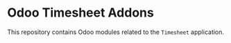 # Odoo Timesheet Addons

This repository contains Odoo modules related to the ``Timesheet`` application.
